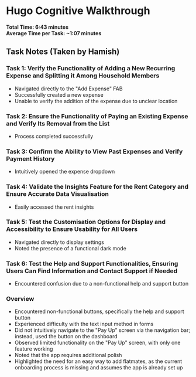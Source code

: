 # Hugo Cognitive Walkthrough

**Total Time: 6:43 minutes**  
**Average Time per Task: ~1:07 minutes**

## Task Notes (Taken by Hamish)

### Task 1: Verify the Functionality of Adding a New Recurring Expense and Splitting it Among Household Members

- Navigated directly to the "Add Expense" FAB
- Successfully created a new expense
- Unable to verify the addition of the expense due to unclear location

### Task 2: Ensure the Functionality of Paying an Existing Expense and Verify Its Removal from the List

- Process completed successfully

### Task 3: Confirm the Ability to View Past Expenses and Verify Payment History

- Intuitively opened the expense dropdown

### Task 4: Validate the Insights Feature for the Rent Category and Ensure Accurate Data Visualisation

- Easily accessed the rent insights

### Task 5: Test the Customisation Options for Display and Accessibility to Ensure Usability for All Users

- Navigated directly to display settings
- Noted the presence of a functional dark mode

### Task 6: Test the Help and Support Functionalities, Ensuring Users Can Find Information and Contact Support if Needed

- Encountered confusion due to a non-functional help and support button

### Overview

- Encountered non-functional buttons, specifically the help and support button
- Experienced difficulty with the text input method in forms
- Did not intuitively navigate to the "Pay Up" screen via the navigation bar; instead, used the button on the dashboard
- Observed limited functionality on the "Pay Up" screen, with only one feature working
- Noted that the app requires additional polish
- Highlighted the need for an easy way to add flatmates, as the current onboarding process is missing and assumes the app is already set up